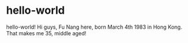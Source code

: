 # hello-world
hello-world!
Hi guys, Fu Nang here, born March 4th 1983 in Hong Kong.  That makes me 35, middle aged!
